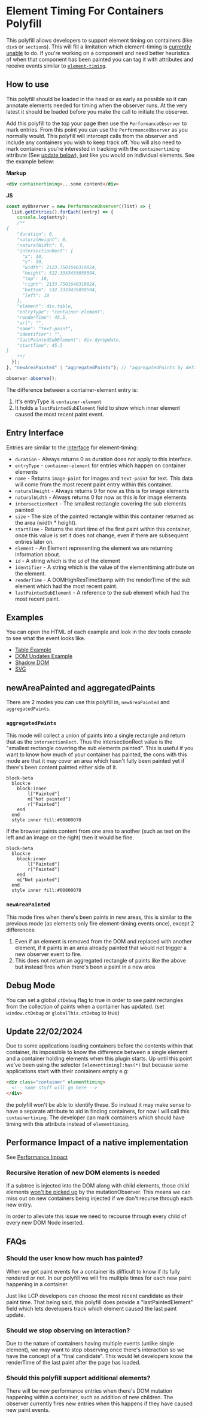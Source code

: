 # Element Timing For Containers Polyfill

This polyfill allows developers to support element timing on containers (like `div`s or `section`s). This will fill a limitation which element-timing is [currently unable](https://github.com/WICG/element-timing/issues/79) to do. If you're working on a component and need better heuristics of when that component has been painted you can tag it with attributes and receive events similar to [`element-timing`](https://developer.mozilla.org/en-US/docs/Web/API/PerformanceElementTiming).

## How to use

This polyfill should be loaded in the head or as early as possible so it can annotate elements needed for timing when the observer runs. At the very latest it should be loaded before you make the call to initiate the observer.

Add this polyfill to the top your page then use the `PerformanceObserver` to mark entries. From this point you can use the `PerformanceObserver` as you normally would. This polyfill will intercept calls from the observer and include any containers you wish to keep track off. You will also need to mark containers you're interested in tracking with the `containertiming` attribute (See [update below](#update-22022024)), just like you would on individual elements. See the example below:

**Markup**

```html
<div containertiming>...some content</div>
```

**JS**

```js
const myObserver = new PerformanceObserver((list) => {
  list.getEntries().forEach((entry) => {
    console.log(entry);
    /**
{
    "duration": 0,
    "naturalHeight": 0,
    "naturalWidth": 0,
    "intersectionRect": {
      "x": 10,
      "y": 10,
      "width": 2123.7501640319824,
      "height": 522.3333435058594,
      "top": 10,
      "right": 2133.7501640319824,
      "bottom": 532.3333435058594,
      "left": 10
    },
    "element": div.table,
    "entryType": "container-element",
    "renderTime": 45.5,
    "url": "",
    "name": "text-paint",
    "identifier": "",
    "lastPaintedSubElement": div.dynUpdate,
    "startTime": 45.5
}
    **/
  });
}, "newAreaPainted" | "aggregatedPaints"); // "aggregatedPaints by default"

observer.observe();
```

The difference between a container-element entry is:

1. It's entryType is `container-element`
2. It holds a `lastPaintedSubElement` field to show which inner element caused the most recent paint event.

## Entry Interface

Entries are similar to the [interface](https://developer.mozilla.org/en-US/docs/Web/API/PerformanceElementTiming) for element-timing:

- `duration` - Always returns 0 as duration does not apply to this interface.
- `entryType` - `container-element` for entries which happen on container elements
- `name` - Returns `image-paint` for images and `text-paint` for text. This data will come from the most recent paint entry within this container.
- `naturalHeight` - Always returns 0 for now as this is for image elements
- `naturalWidth` - Always returns 0 for now as this is for image elements
- `intersectionRect` - The smallest rectangle covering the sub elements painted
- `size` - The size of the painted rectangle within this container returned as the area (width \* height).
- `startTime` - Returns the start time of the first paint within this container, once this value is set it does not change, even if there are subsequent entries later on.
- `element` - An Element representing the element we are returning information about.
- `id` - A string which is the `id` of the element
- `identifier` - A string which is the value of the elementtiming attribute on the element.
- `renderTime` - A DOMHighResTimeStamp with the renderTime of the sub element which had the most recent paint.
- `lastPaintedSubElement` - A reference to the sub element which had the most recent paint.

## Examples

You can open the HTML of each example and look in the dev tools console to see what the event looks like.

- [Table Example](./examples/table/table.html)
- [DOM Updates Example](./examples/adding-content/index.html)
- [Shadow DOM](./examples/shadow-dom/index.html)
- [SVG](./examples/svg/index.html)

## newAreaPainted and aggregatedPaints

There are 2 modes you can use this polyfill in, `newAreaPainted` and `aggregatedPaints`.

### `aggregatedPaints`

This mode will collect a union of paints into a single rectangle and return that as the `intersectionRect`. Thus the intersectionRect value is the "smallest rectangle covering the sub elements painted".
This is useful if you want to know how much of your container has painted, the cons with this mode are that it may cover an area which hasn't fully been painted yet if there's been content painted either side of it.

```mermaid
block-beta
  block:e
    block:inner
        l["Painted"]
        m["Not painted"]
        r["Painted"]
    end
  end
  style inner fill:#00800078
```

If the browser paints content from one area to another (such as text on the left and an image on the right) then it would be fine.

```mermaid
block-beta
  block:e
    block:inner
        l["Painted"]
        r["Painted"]
    end
    m["Not painted"]
  end
  style inner fill:#00800078
```

### `newAreaPainted`

This mode fires when there's been paints in new areas, this is similar to the previous mode (as elements only fire element-timing events once), except 2 differences:

1. Even if an element is removed from the DOM and replaced with another element, if it paints in an area already painted that would not trigger a new observer event to fire.
2. This does not return an aggregated rectangle of paints like the above but instead fires when there's been a paint in a new area

## Debug Mode

You can set a global `ctDebug` flag to true in order to see paint rectangles from the collection of paints when a container has updated.
(set `window.ctDebug` or `globalThis.ctDebug` to true)

## Update 22/02/2024

Due to some applications loading containers before the contents within that container, its impossible to know the difference between a single element and a container holding elements when this plugin starts. Up until this point we've been using the selector `[elementtiming]:has(*)` but because some applications start with their containers empty e.g:

```html
<div class="container" elementtiming>
  <!-- Some stuff will go here -->
</div>
```

the polyfill won't be able to identify these. So instead it may make sense to have a separate attribute to aid in finding containers, for now I will call this `containertiming`. The developer can mark containers which should have timing with this attribute instead of `elementtiming`.

## Performance Impact of a native implementation

See [Performance Impact](./performance-impact.md)

### Recursive iteration of new DOM elements is needed

If a subtree is injected into the DOM along with child elements, those child elements [won't be picked up](https://stackoverflow.com/questions/61314922/mutationobserver-not-picking-up-on-child-nodes) by the mutationObserver. This means we can miss out on new containers being injected if we don't recurse through each new entry.

In order to alleviate this issue we need to recourse through every child of every new DOM Node inserted.

## FAQs

### Should the user know how much has painted?

When we get paint events for a container its difficult to know if its fully rendered or not. In our
polyfill we will fire multiple times for each new paint happening in a
container.

Just like LCP developers can choose the most recent candidate as
their paint time. That being said, this polyfill does provide a
"lastPaintedElement" field which lets developers track which element caused the
last paint update.

### Should we stop observing on interaction?

Due to the nature of containers having multiple events (unlike single element), we may want
to stop observing once there's interaction so we have the concept of a "final
candidate". This would let developers know the renderTime of the last paint
after the page has loaded.

### Should this polyfill support additional elements?

There will be new performance entries when there's DOM mutation happening within
a container, such as addition of new children. The observer currently fires new
entries when this happens if they have caused new paint events.
